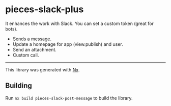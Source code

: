 # pieces-slack-plus

It enhances the work with Slack. You can set a custom token (great for bots).

- Sends a message.
- Update a homepage for app (view.publish) and user.
- Send an attachment.
- Custom call.

---

This library was generated with [Nx](https://nx.dev).

## Building

Run `nx build pieces-slack-post-message` to build the library.
